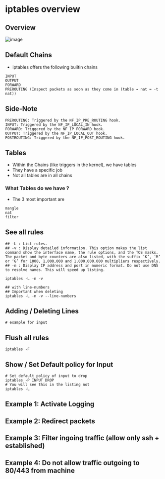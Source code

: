 # iptables overview 

## Overview 

![image](https://github.com/user-attachments/assets/ea2fc2b0-8739-4b3d-a71e-b162f03a636b)

## Default Chains 

  * iptables offers the following builtin chains

```
INPUT
OUTPUT
FORWARD
PREROUTING (Inspect packets as soon as they come in (table → nat = -t nat))
```

## Side-Note

```
PREROUTING: Triggered by the NF_IP_PRE_ROUTING hook.
INPUT: Triggered by the NF_IP_LOCAL_IN hook.
FORWARD: Triggered by the NF_IP_FORWARD hook.
OUTPUT: Triggered by the NF_IP_LOCAL_OUT hook.
POSTROUTING: Triggered by the NF_IP_POST_ROUTING hook.
```

## Tables 

  * Within the Chains (like triggers in the kernel), we have tables
  * They have a specific job
  * Not all tables are in all chains

### What Tables do we have ?

  * The 3 most important are

```
mangle
nat
filter 
```

## See all rules 

```
## -L : List rules.
## -v : Display detailed information. This option makes the list command show the interface name, the rule options, and the TOS masks. The packet and byte counters are also listed, with the suffix ‘K’, ‘M’ or ‘G’ for 1000, 1,000,000 and 1,000,000,000 multipliers respectively.
## -n : Display IP address and port in numeric format. Do not use DNS to resolve names. This will speed up listing.

iptables -L -n -v

## with line-numbers
## Important when deleting 
iptables -L -n -v --line-numbers
```

## Adding / Deleting Lines 

```
# example for input
```


## Flush all rules 

```
iptables -F
```

## Show / Set Default policy for Input 

```
# Set default policy of input to drop 
iptables -P INPUT DROP
# You will see this in the listing not
iptables -L
```

## Example 1: Activate Logging 


## Example 2: Redirect packets 


## Example 3: Filter ingoing traffic (allow only ssh + established) 


## Example 4: Do not allow traffic outgoing to 80/443 from machine 

